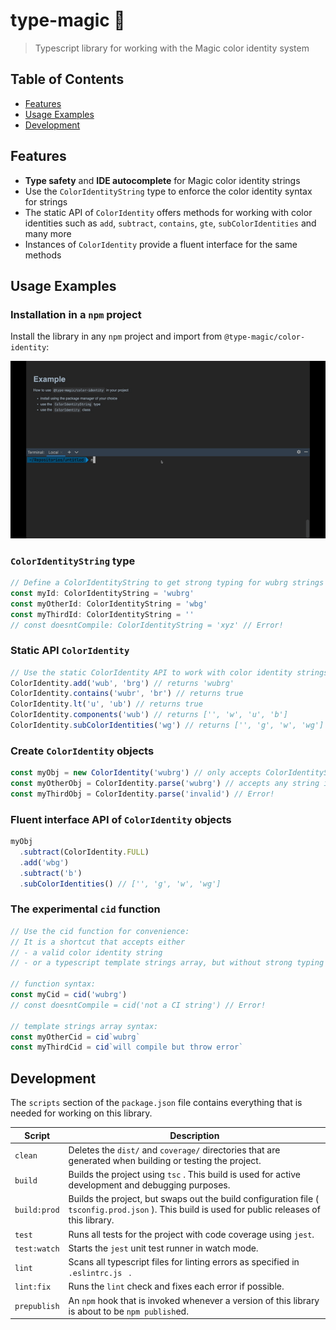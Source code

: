# type-magic 🧙

>Typescript library for working with the Magic color identity system 

## Table of Contents
- [Features](#features)
- [Usage Examples](#usage-examples)
- [Development](#development)

## Features

- **Type safety** and **IDE autocomplete** for Magic color identity strings
- Use the `ColorIdentityString` type to enforce the color identity syntax for strings
- The static API of `ColorIdentity` offers methods for working with color identities such as `add`, `subtract`, `contains`, `gte`, `subColorIdentities` and many more
- Instances of `ColorIdentity` provide a fluent interface for the same methods

## Usage Examples

### Installation in a `npm` project

Install the library in any `npm` project and import from `@type-magic/color-identity`:

![Usage example](assets/example.gif)

### `ColorIdentityString` type
```typescript
// Define a ColorIdentityString to get strong typing for wubrg strings
const myId: ColorIdentityString = 'wubrg'
const myOtherId: ColorIdentityString = 'wbg'
const myThirdId: ColorIdentityString = ''
// const doesntCompile: ColorIdentityString = 'xyz' // Error!
```

### Static API `ColorIdentity`
```typescript
// Use the static ColorIdentity API to work with color identity strings
ColorIdentity.add('wub', 'brg') // returns 'wubrg'
ColorIdentity.contains('wubr', 'br') // returns true
ColorIdentity.lt('u', 'ub') // returns true
ColorIdentity.components('wub') // returns ['', 'w', 'u', 'b']
ColorIdentity.subColorIdentities('wg') // returns ['', 'g', 'w', 'wg']
```


### Create `ColorIdentity` objects
```typescript
const myObj = new ColorIdentity('wubrg') // only accepts ColorIdentityString input
const myOtherObj = ColorIdentity.parse('wubrg') // accepts any string input and throws if invalid
const myThirdObj = ColorIdentity.parse('invalid') // Error!
```

### Fluent interface API of `ColorIdentity` objects
```typescript
myObj
  .subtract(ColorIdentity.FULL)
  .add('wbg')
  .subtract('b')
  .subColorIdentities() // ['', 'g', 'w', 'wg']
```

### The experimental `cid` function
```typescript
// Use the cid function for convenience:
// It is a shortcut that accepts either 
// - a valid color identity string
// - or a typescript template strings array, but without strong typing

// function syntax:
const myCid = cid('wubrg')
// const doesntCompile = cid('not a CI string') // Error!

// template strings array syntax:
const myOtherCid = cid`wubrg`
const myThirdCid = cid`will compile but throw error`
```

## Development

The `scripts` section of the `package.json` file contains everything that is needed
for working on this library.

| Script       | Description                                                                                                                                      |
|--------------|--------------------------------------------------------------------------------------------------------------------------------------------------|
| `clean`      | Deletes the  `dist/`  and  `coverage/`  directories that are generated when building or testing the project.                                     |
| `build`      | Builds the project using  `tsc` . This build is used for active development and debugging purposes.                                              |
| `build:prod` | Builds the project, but swaps out the build configuration file ( `tsconfig.prod.json` ). This build is used for public releases of this library. |
| `test`       | Runs all tests for the project with code coverage using  `jest`.                                                                                 |
| `test:watch` | Starts the  `jest`  unit test runner in watch mode.                                                                                              |
| `lint`       | Scans all typescript files for linting errors as specified in  `.eslintrc.js ` .                                                                 |
| `lint:fix`   | Runs the  `lint`  check and fixes each error if possible.                                                                                        |
| `prepublish` | An  `npm`  hook that is invoked whenever a version of this library is about to be `npm publish`ed.                                               |
